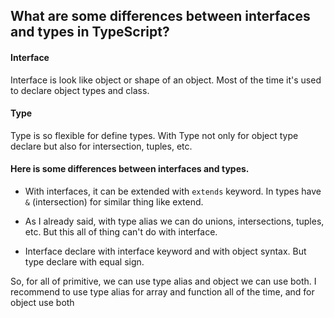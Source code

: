 ## What are some differences between interfaces and types in TypeScript?

#### Interface

Interface is look like object or shape of an object. Most of the time it's used to declare object types and class.

#### Type

Type is so flexible for define types. With Type not only for object type declare but also for intersection, tuples, etc.

#### Here is some differences between interfaces and types.

- With interfaces, it can be extended with `extends` keyword. In types have `&` (intersection) for similar thing like extend.

- As I already said, with type alias we can do unions, intersections, tuples, etc. But this all of thing can't do with interface.

- Interface declare with interface keyword and with object syntax. But type declare with equal sign.

So, for all of primitive, we can use type alias and object we can use both. I recommend to use type alias for array and function all of the time, and for object use both
